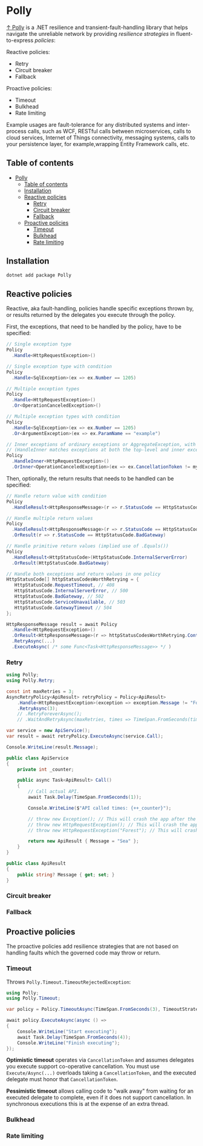 # Polly

[↑ Polly](https://github.com/App-vNext/Polly) is a .NET resilience and transient-fault-handling library that helps navigate the unreliable network by providing *resilience strategies* in fluent-to-express *policies*:

Reactive policies:

- Retry
- Circuit breaker
- Fallback

Proactive policies:

- Timeout
- Bulkhead
- Rate limiting

Example usages are fault-tolerance for any distributed systems and inter-process calls, such as WCF, RESTful calls between microservices, calls to cloud services, Internet of Things connectivity, messaging systems, calls to your persistence layer, for example,wrapping Entity Framework calls, etc.

## Table of contents

- [Polly](#polly)
  - [Table of contents](#table-of-contents)
  - [Installation](#installation)
  - [Reactive policies](#reactive-policies)
    - [Retry](#retry)
    - [Circuit breaker](#circuit-breaker)
    - [Fallback](#fallback)
  - [Proactive policies](#proactive-policies)
    - [Timeout](#timeout)
    - [Bulkhead](#bulkhead)
    - [Rate limiting](#rate-limiting)

## Installation

```bash
dotnet add package Polly
```

## Reactive policies

Reactive, aka fault-handling, policies handle specific exceptions thrown by, or results returned by the delegates you execute through the policy.

First, the exceptions, that need to be handled by the policy, have to be specified:

```csharp
// Single exception type
Policy
  .Handle<HttpRequestException>()

// Single exception type with condition
Policy
  .Handle<SqlException>(ex => ex.Number == 1205)

// Multiple exception types
Policy
  .Handle<HttpRequestException>()
  .Or<OperationCanceledException>()

// Multiple exception types with condition
Policy
  .Handle<SqlException>(ex => ex.Number == 1205)
  .Or<ArgumentException>(ex => ex.ParamName == "example")

// Inner exceptions of ordinary exceptions or AggregateException, with or without conditions
// (HandleInner matches exceptions at both the top-level and inner exceptions)
Policy
  .HandleInner<HttpRequestException>()
  .OrInner<OperationCanceledException>(ex => ex.CancellationToken != myToken)
```

Then, optionally, the return results that needs to be handled can be specified:

```csharp
// Handle return value with condition
Policy
  .HandleResult<HttpResponseMessage>(r => r.StatusCode == HttpStatusCode.NotFound)

// Handle multiple return values
Policy
  .HandleResult<HttpResponseMessage>(r => r.StatusCode == HttpStatusCode.InternalServerError)
  .OrResult(r => r.StatusCode == HttpStatusCode.BadGateway)

// Handle primitive return values (implied use of .Equals())
Policy
  .HandleResult<HttpStatusCode>(HttpStatusCode.InternalServerError)
  .OrResult(HttpStatusCode.BadGateway)

// Handle both exceptions and return values in one policy
HttpStatusCode[] httpStatusCodesWorthRetrying = {
   HttpStatusCode.RequestTimeout, // 408
   HttpStatusCode.InternalServerError, // 500
   HttpStatusCode.BadGateway, // 502
   HttpStatusCode.ServiceUnavailable, // 503
   HttpStatusCode.GatewayTimeout // 504
};

HttpResponseMessage result = await Policy
  .Handle<HttpRequestException>()
  .OrResult<HttpResponseMessage>(r => httpStatusCodesWorthRetrying.Contains(r.StatusCode))
  .RetryAsync(...)
  .ExecuteAsync( /* some Func<Task<HttpResponseMessage>> */ )
```

### Retry

```csharp
using Polly;
using Polly.Retry;

const int maxRetries = 3;
AsyncRetryPolicy<ApiResult> retryPolicy = Policy<ApiResult>
    .Handle<HttpRequestException>(exception => exception.Message != "Forest") // Do not handle exception and just throw if this condition is not met.
    .RetryAsync(3);
    // .RetryForeverAsync();
    // .WaitAndRetryAsync(maxRetries, times => TimeSpan.FromSeconds(times * 2)); // Exponential retry time.

var service = new ApiService();
var result = await retryPolicy.ExecuteAsync(service.Call);

Console.WriteLine(result.Message);

public class ApiService
{
    private int _counter;

    public async Task<ApiResult> Call()
    {
        // Call actual API.
        await Task.Delay(TimeSpan.FromSeconds(1));

        Console.WriteLine($"API called times: {++_counter}");

        // throw new Exception(); // This will crash the app after the 1-st API call.
        // throw new HttpRequestException(); // This will crash the app after the 4-th API call.
        // throw new HttpRequestException("Forest"); // This will crash the app after the 1-st API call.

        return new ApiResult { Message = "Sea" };
    }
}

public class ApiResult
{
    public string? Message { get; set; }
}
```

### Circuit breaker

### Fallback

## Proactive policies

The proactive policies add resilience strategies that are not based on handling faults which the governed code may throw or return.

### Timeout

Throws `Polly.Timeout.TimeoutRejectedException`:

```csharp
using Polly;
using Polly.Timeout;

var policy = Policy.TimeoutAsync(TimeSpan.FromSeconds(3), TimeoutStrategy.Pessimistic);

await policy.ExecuteAsync(async () =>
{
    Console.WriteLine("Start executing");
    await Task.Delay(TimeSpan.FromSeconds(4));
    Console.WriteLine("Finish executing");
});
```

**Optimistic timeout** operates via `CancellationToken` and assumes delegates you execute support co-operative cancellation. You must use `Execute/Async(...)` overloads taking a `CancellationToken`, and the executed delegate must honor that `CancellationToken`.

**Pessimistic timeout** allows calling code to "walk away" from waiting for an executed delegate to complete, even if it does not support cancellation. In synchronous executions this is at the expense of an extra thread.

### Bulkhead

### Rate limiting

